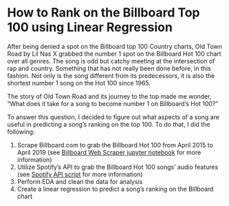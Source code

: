 # How to Rank on the Billboard Top 100 using Linear Regression

After being denied a spot on the Billboard top 100 Country charts, Old Town Road by Lil Nas X grabbed the number 1 spot on the Billboard Hot 100 chart over all genres. The song is odd but catchy meeting at the intersection of rap and country. Something that has not really been done before, in this fashion. Not only is the song different from its predecessors, it is also the shortest number 1 song on the Hot 100 since 1965. 

The story of Old Town Road and its journey to the top made me wonder, “What does it take for a song to become number 1 on Billboard’s Hot 100?” 

To answer this question, I decided to figure out what aspects of a song are useful in predicting a song’s ranking on the top 100. To do that, I did the following: 

1. Scrape Billboard.com to grab the Billboard Hot 100 from April 2015 to April 2019 (see [Billboard Web Scraper jupyter notebook](https://github.com/amyksu/predicting_billboard_charts_ranking/blob/master/Billboard%20Web%20Scaper.ipynb) for more information)
2. Utilize Spotify’s API to grab the Billboard Hot 100 songs’ audio features (see [Spotify API script](https://github.com/amyksu/predicting_billboard_charts_ranking/blob/master/spotify_api.py) for more information)
3. Perform EDA and clean the data for analysis
3. Create a linear regression to predict a song’s ranking on the Billboard chart

